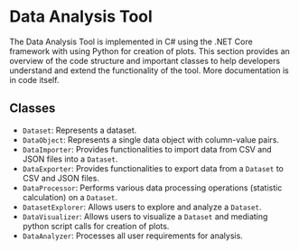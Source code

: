 # Data Analysis Tool
The Data Analysis Tool is implemented in C# using the .NET Core framework with using Python for creation of plots. This section provides an overview of the code structure and important classes to help developers understand and extend the functionality of the tool. More documentation is in code itself.

## Classes
* `Dataset`: Represents a dataset.
* `DataObject`: Represents a single data object with column-value pairs.
* `DataImporter`: Provides functionalities to import data from CSV and JSON files into a `Dataset`.
* `DataExporter`: Provides functionalities to export data from a `Dataset` to CSV and JSON files.
* `DataProcessor`: Performs various data processing operations (statistic calculation) on a `Dataset`.
* `DatasetExplorer`: Allows users to explore and analyze a `Dataset`.
* `DataVisualizer`: Allows users to visualize a `Dataset` and mediating python script calls for creation of plots.
* `DataAnalyzer`: Processes all user requirements for analysis.